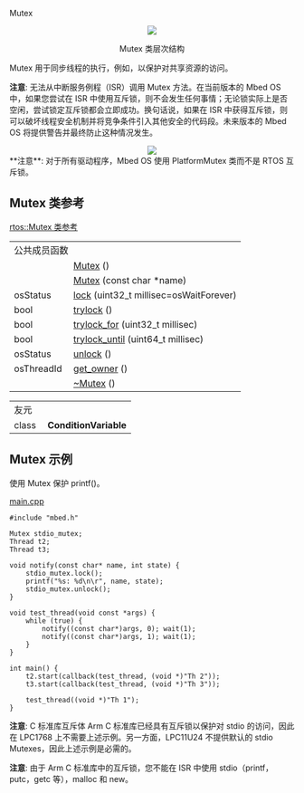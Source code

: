 Mutex
<div align=center><img src="https://os.mbed.com/docs/v5.9/mbed-os-api-doxy/classrtos_1_1_mutex.png">

Mutex 类层次结构</div>                                                                          

Mutex 用于同步线程的执行，例如，以保护对共享资源的访问。

**注意**: 无法从中断服务例程（ISR）调用 Mutex 方法。在当前版本的 Mbed OS 中，如果您尝试在 ISR 中使用互斥锁，则不会发生任何事情；无论锁实际上是否空闲，尝试锁定互斥锁都会立即成功。换句话说，如果在 ISR 中获得互斥锁，则可以破坏线程安全机制并将竞争条件引入其他安全的代码段。未来版本的 Mbed OS 将提供警告并最终防止这种情况发生。

<div align=center><img src="https://s3-us-west-2.amazonaws.com/mbed-os-docs-images/Mutex.png"></div>  
**注意**: 对于所有驱动程序，Mbed OS 使用 PlatformMutex 类而不是 RTOS 互斥锁。

## Mutex 类参考
[rtos::Mutex 类参考](http://os.mbed.com/docs/v5.9/mbed-os-api-doxy/classrtos_1_1_mutex.html)

<table><tbody><tr><td colspan="2">公共成员函数</td>
		</tr><tr><td style="vertical-align:top;">&nbsp;</td>
			<td style="vertical-align:bottom;"><a href="http://os.mbed.com/docs/v5.9/mbed-os-api-doxy/classrtos_1_1_mutex.html#a687eb3bc015fe6bd781fddd67b268f7e" rel="nofollow" target="_blank">Mutex</a> ()</td>
		</tr><tr><td style="vertical-align:top;">&nbsp;</td>
			<td style="vertical-align:bottom;"><a href="http://os.mbed.com/docs/v5.9/mbed-os-api-doxy/classrtos_1_1_mutex.html#a903b3421e6187007115e2f8bb2815f16" rel="nofollow" target="_blank">Mutex</a> (const char *name)</td>
		</tr><tr><td style="vertical-align:top;">osStatus&nbsp;</td>
			<td style="vertical-align:bottom;"><a href="http://os.mbed.com/docs/v5.9/mbed-os-api-doxy/classrtos_1_1_mutex.html#ae6211ae2a49d7f895f6a17ede7255ae8" rel="nofollow" target="_blank">lock</a> (uint32_t millisec=osWaitForever)</td>
		</tr><tr><td style="vertical-align:top;">bool&nbsp;</td>
			<td style="vertical-align:bottom;"><a href="http://os.mbed.com/docs/v5.9/mbed-os-api-doxy/classrtos_1_1_mutex.html#acbec30fd47cba290337fa35d042dffb7" rel="nofollow" target="_blank">trylock</a> ()</td>
		</tr><tr><td style="vertical-align:top;">bool&nbsp;</td>
			<td style="vertical-align:bottom;"><a href="http://os.mbed.com/docs/v5.9/mbed-os-api-doxy/classrtos_1_1_mutex.html#a24258eaac46af8d80e51b8b7181fd9eb" rel="nofollow" target="_blank">trylock_for</a> (uint32_t millisec)</td>
		</tr><tr><td style="vertical-align:top;">bool&nbsp;</td>
			<td style="vertical-align:bottom;"><a href="http://os.mbed.com/docs/v5.9/mbed-os-api-doxy/classrtos_1_1_mutex.html#ab6c45ffe55ecf0f392e0f301b8eefb4b" rel="nofollow" target="_blank">trylock_until</a> (uint64_t millisec)</td>
		</tr><tr><td style="vertical-align:top;">osStatus&nbsp;</td>
			<td style="vertical-align:bottom;"><a href="http://os.mbed.com/docs/v5.9/mbed-os-api-doxy/classrtos_1_1_mutex.html#afc703e66bd0a9ca484e4584c4154a254" rel="nofollow" target="_blank">unlock</a> ()</td>
		</tr><tr><td style="vertical-align:top;">osThreadId&nbsp;</td>
			<td style="vertical-align:bottom;"><a href="http://os.mbed.com/docs/v5.9/mbed-os-api-doxy/classrtos_1_1_mutex.html#a82befa06b53cbc3e8393a06db274f470" rel="nofollow" target="_blank">get_owner</a> ()</td>
		</tr><tr><td style="vertical-align:top;">&nbsp;</td>
			<td style="vertical-align:bottom;"><a href="http://os.mbed.com/docs/v5.9/mbed-os-api-doxy/classrtos_1_1_mutex.html#a750d79fb84d3f7ccde929e43a2b66025" rel="nofollow" target="_blank">~Mutex</a> ()</td>
		</tr></tbody></table>
<table><tbody><tr><td colspan="2">友元</td>
		</tr><tr><td style="vertical-align:top;"><a id="ab270e49e575fdf0fe1a4f2ee911df116" target="_blank"></a> class&nbsp;</td>
			<td style="vertical-align:bottom;"><strong>ConditionVariable</strong></td>
		</tr></tbody></table>

## Mutex 示例
使用 Mutex 保护 printf()。

[main.cpp](https://os.mbed.com/teams/mbed_example/code/rtos_mutex/file/1ae0d86d2020/main.cpp)         
```
#include "mbed.h"
 
Mutex stdio_mutex;
Thread t2;
Thread t3;
    
void notify(const char* name, int state) {
    stdio_mutex.lock();
    printf("%s: %d\n\r", name, state);
    stdio_mutex.unlock();
}
 
void test_thread(void const *args) {
    while (true) {
        notify((const char*)args, 0); wait(1);
        notify((const char*)args, 1); wait(1);
    }
}
 
int main() {
    t2.start(callback(test_thread, (void *)"Th 2"));
    t3.start(callback(test_thread, (void *)"Th 3"));
 
    test_thread((void *)"Th 1");
}
``` 
**注意**: C 标准库互斥体
Arm C 标准库已经具有互斥锁以保护对 stdio 的访问，因此在 LPC1768 上不需要上述示例。另一方面，LPC11U24 不提供默认的 stdio Mutexes，因此上述示例是必需的。

**注意**: 由于 Arm C 标准库中的互斥锁，您不能在 ISR 中使用 stdio（printf，putc，getc 等），malloc 和 new。